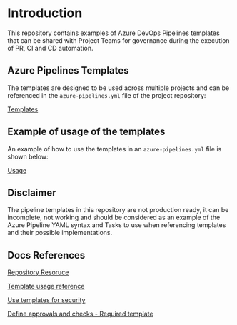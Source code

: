 # Introduction

This repository contains examples of Azure DevOps Pipelines templates that can be shared with Project Teams for governance during the execution of PR, CI and CD automation.

## Azure Pipelines Templates

The templates are designed to be used across multiple projects and can be referenced in the `azure-pipelines.yml` file of the project repository:
 
[Templates](/templatea)


## Example of usage of the templates

An example of how to use the templates in an `azure-pipelines.yml` file is shown below:

[Usage](/demo-project/Pipelines)


## Disclaimer
The pipeline templates in this repository are not production ready, it can be incomplete, not working and should be considered as an example of the Azure Pipeline YAML syntax and Tasks to use when referencing templates and their possible implementations.

## Docs References
[Repository Resoruce](https://learn.microsoft.com/en-us/azure/devops/pipelines/process/resources?view=azure-devops#repository-resource-definition)

[Template usage reference](https://learn.microsoft.com/en-us/azure/devops/pipelines/process/templates?pivots=templates-extends)

[Use templates for security](https://learn.microsoft.com/en-us/azure/devops/pipelines/security/templates?view=azure-devops)

[Define approvals and checks - Required template](https://learn.microsoft.com/en-us/azure/devops/pipelines/process/approvals?view=azure-devops&tabs=check-pass#required-template)
